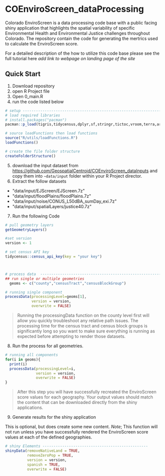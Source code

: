 # COEnviroScreen_dataProcessing

Colorado EnviroScreen is a data processing code base with a public facing shiny application that highlights the spatial variability of specific Environmental Health and Environmental Justice challenges throughout Colorado. The repository contain the code for generating the mertrics used to calculate the EnviroScreen score.

For a detailed description of the how to utilize this code base please see the full tutorial here *add link to webpage on landing page of the site*

## Quick Start 

1. Download repository
2. open R Project file
3. Open 0_main.R
4. run the code listed below
```r
# setup -------------------------------------------------------------------
# load required libraries
# install.packages("pacman")
pacman::p_load(tigris,tidycensus,dplyr,sf,stringr,tictoc,vroom,terra,arcpullr,purrr,tidyr,rmapshaper,readr,lubridate)

# source loadFunctions then load functions
source("R/utils/loadFunctions.R")
loadFunctions()

# create the file folder structure
createFolderStructure()
```

5. download the input dataset from https://github.com/GeospatialCentroid/COEnviroScreen_dataInputs and copy them into `~data/input` folder within your R Project director.
6. Extract the follow datasets

- "data/input/EJScreen/EJScreen.7z"
- "data/input/floodPlains/floodPlains.7z"
- "data/input/noise/CONUS_L50dBA_sumDay_exi.7z"
- "data/input/spatialLayers/justice40.7z"

7. Run the following Code

```r
# pull geometry layers
getGeometryLayers()

#set version
version <- 1

# set census API key
tidycensus::census_api_key(key = "your key")



# process data  -----------------------------------------------------------
## run single or multiple geometries
  geoms <- c("county","censusTract","censusBlockGroup")

# running single component
processData(processingLevel=geoms[1],
            version = version,
            overwrite = FALSE)
```
> Running the processingData function on the county level first will allow you quickly troubleshoot any relative path issues. The processing time for the census tract and census block groups is significantly long so you want to make sure everything is running as expected before attempting to render those datasets.

8. Run the process for all geometries.

```r
# running all components
for(i in geoms){
  print(i)
  processData(processingLevel=i,
              version = version,
              overwrite = FALSE)
}

```
> After this step you will have successfully recreated the EnviroScreen score values for each geography. Your output values should match the content that can be downloaded directly from the shiny applications.

9. Generate results for the shiny application

This is optional, but does create some new content. *Note*; This function will not run unless you have successfully rendered the EnviroScreen score values at each of the defined geographies.

```r
# shiny Elements ------------------------------------------------
shinyData(removeNativeLand = TRUE,
          removeZeroPop = TRUE,
          version = version,
          spanish = TRUE,
          overwrite = FALSE)
```
